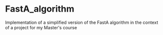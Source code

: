 # FastA_algorithm
Implementation of a simplified version of the FastA algorithm in the context of a project for my Master's course
